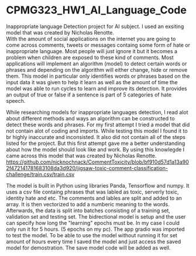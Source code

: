 # CPMG323_HW1_AI_Language_Code
Inappropriate language Detection project for AI subject. I used an exsiting model  that was created by Nicholas Renotte.  
With the amount of social applications on the internet you are going to come across comments, tweets or messages containg some form of hate or inappropriate language. Most people will just ignore it but it becomes a problem
when children are exposed to these kind of comments. Most applications will implement an algorithm (model) to detect certain words or phrases and depending on the algorithm will either change, hide or remove them. 
This model in particular only identifies words or phrases based on the input data it was given to help it learn as well as the amount of time the model was able to run cycles to learn and improve its detection. It provides 
an output of true or false if a sentence is part of 5 categories of hate speech.

While researching models for inappropriate languages detection, I read alot about different methods and ways an algorithm can be constructed to detect these words and phrases. For my first attempt I tried a model that 
did not contain alot of coding and imports. While testing this model I found it to br highly inaccurate and inconsisted. It also did not contain all of the steps listed for the project. But this first attempt gave me a
better understanding about how the model should look like and work. By using this knowlegde I came across this model that was created by Nicholas Renotte.
https://github.com/nicknochnack/CommentToxicity/blob/bf910d57d1a13a902f472141781683108da3d920/jigsaw-toxic-comment-classification-challenge/train.csv/train.csv

The model is built in Python using libraries Panda, Tensorflow and numpy. It uses a csv file containg phrases that was labled as toxic, serverly toxic, identity hate and etc. The comments and lables are split and added 
to an array. It is then vectorized to add a numberic meaning to the words. Afterwards, the data is split into batches consisting of a training set, validation set and testing set. The bidrectional model is setup and the
user can specify how long the "learning" epochs must be. In my case I could only run it for 5 hours. (5 epochs on my pc). The app gradio was imported to test the model. To be able to use the model without running it for 
set amount of hours every time I saved the model and just access the saved model for demostration. The save model code will be added as well. 
